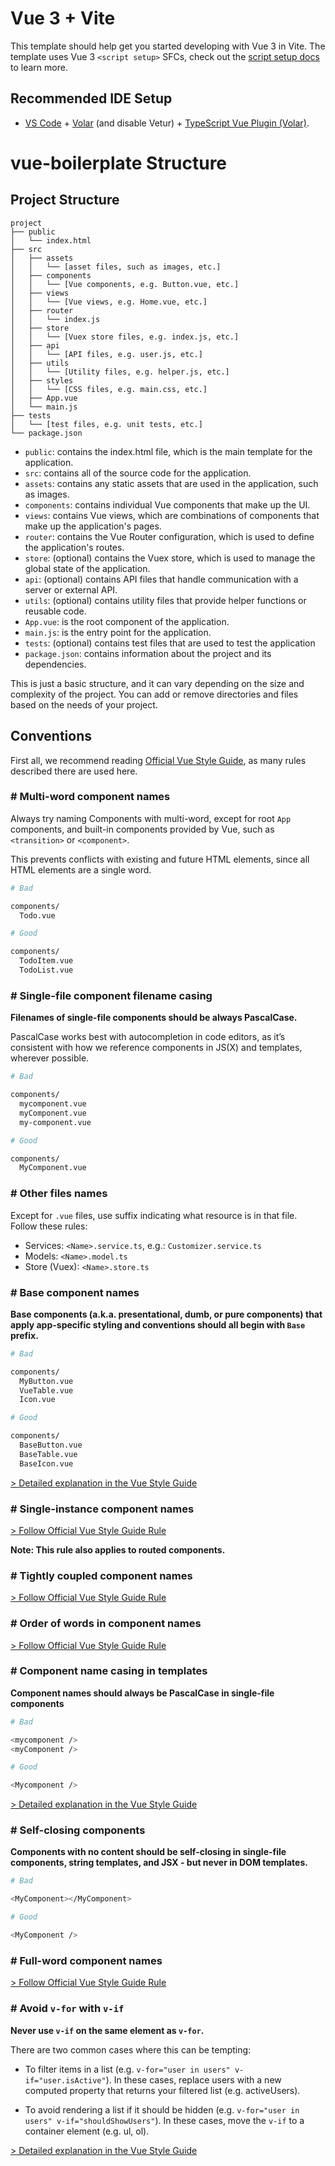 # Vue 3 + Vite

This template should help get you started developing with Vue 3 in Vite. The template uses Vue 3 `<script setup>` SFCs, check out the [script setup docs](https://v3.vuejs.org/api/sfc-script-setup.html#sfc-script-setup) to learn more.

## Recommended IDE Setup

- [VS Code](https://code.visualstudio.com/) + [Volar](https://marketplace.visualstudio.com/items?itemName=Vue.volar) (and disable Vetur) + [TypeScript Vue Plugin (Volar)](https://marketplace.visualstudio.com/items?itemName=Vue.vscode-typescript-vue-plugin).
# vue-boilerplate Structure

## Project Structure
```
project
├── public
│   └── index.html
├── src
│   ├── assets
│   │   └── [asset files, such as images, etc.]
│   ├── components
│   │   └── [Vue components, e.g. Button.vue, etc.]
│   ├── views
│   │   └── [Vue views, e.g. Home.vue, etc.]
│   ├── router
│   │   └── index.js
│   ├── store
│   │   └── [Vuex store files, e.g. index.js, etc.]
│   ├── api
│   │   └── [API files, e.g. user.js, etc.]
│   ├── utils
│   │   └── [Utility files, e.g. helper.js, etc.]
│   ├── styles
│   │   └── [CSS files, e.g. main.css, etc.]
│   ├── App.vue
│   └── main.js
├── tests
│   └── [test files, e.g. unit tests, etc.]
└── package.json

```


- `public`: contains the index.html file, which is the main template for the application.
- `src`: contains all of the source code for the application.
- `assets`: contains any static assets that are used in the application, such as images.
- `components`: contains individual Vue components that make up the UI.
- `views`: contains Vue views, which are combinations of components that make up the application's pages.
- `router`: contains the Vue Router configuration, which is used to define the application's routes.
- `store`: (optional) contains the Vuex store, which is used to manage the global state of the application.
- `api`: (optional) contains API files that handle communication with a server or external API.
- `utils`: (optional) contains utility files that provide helper functions or reusable code.
- `App.vue`: is the root component of the application.
- `main.js`: is the entry point for the application.
- `tests`: (optional) contains test files that are used to test the application
- `package.json`: contains information about the project and its dependencies.

This is just a basic structure, and it can vary depending on the size and complexity of the project. You can add or remove directories and files based on the needs of your project.



## Conventions

First all, we recommend reading [Official Vue Style Guide](https://vuejs.org/v2/style-guide/), as many rules described there are used here.

### # Multi-word component names

Always try naming Components with multi-word, except for root `App` components, and built-in components provided by Vue, such as `<transition>` or `<component>`.

This prevents conflicts with existing and future HTML elements, since all HTML elements are a single word.

```sh
# Bad

components/
  Todo.vue
```

```sh
# Good

components/
  TodoItem.vue
  TodoList.vue
```

### # Single-file component filename casing

**Filenames of single-file components should be always PascalCase.**

PascalCase works best with autocompletion in code editors, as it’s consistent with how we reference components in JS(X) and templates, wherever possible.

```sh
# Bad

components/
  mycomponent.vue
  myComponent.vue
  my-component.vue
```

```sh
# Good

components/
  MyComponent.vue
```

### # Other files names

Except for `.vue` files, use suffix indicating what resource is in that file. Follow these rules:

- Services: `<Name>.service.ts`, e.g.: `Customizer.service.ts`
- Models: `<Name>.model.ts`
- Store (Vuex): `<Name>.store.ts`

### # Base component names

**Base components (a.k.a. presentational, dumb, or pure components) that apply app-specific styling and conventions should all begin with `Base` prefix.**

```sh
# Bad

components/
  MyButton.vue
  VueTable.vue
  Icon.vue
```

```sh
# Good

components/
  BaseButton.vue
  BaseTable.vue
  BaseIcon.vue
```

[> Detailed explanation in the Vue Style Guide](https://vuejs.org/v2/style-guide/#Base-component-names-strongly-recommended)

### # Single-instance component names

[> Follow Official Vue Style Guide Rule](https://vuejs.org/v2/style-guide/#Single-instance-component-names-strongly-recommended)

**Note: This rule also applies to routed components.**

### # Tightly coupled component names

[> Follow Official Vue Style Guide Rule](https://vuejs.org/v2/style-guide/#Tightly-coupled-component-names-strongly-recommended)

### # Order of words in component names

[> Follow Official Vue Style Guide Rule](https://vuejs.org/v2/style-guide/#Order-of-words-in-component-names-strongly-recommended)

### # Component name casing in templates

**Component names should always be PascalCase in single-file components**

```sh
# Bad

<mycomponent />
<myComponent />
```

```sh
# Good

<Mycomponent />
```

[> Detailed explanation in the Vue Style Guide](https://vuejs.org/v2/style-guide/#Component-name-casing-in-templates-strongly-recommended)

### # Self-closing components

**Components with no content should be self-closing in single-file components, string templates, and JSX - but never in DOM templates.**

```sh
# Bad

<MyComponent></MyComponent>
```

```sh
# Good

<MyComponent />
```

### # Full-word component names

[> Follow Official Vue Style Guide Rule](https://vuejs.org/v2/style-guide/#Full-word-component-names-strongly-recommended)

### # Avoid `v-for` with `v-if`

**Never use `v-if` on the same element as `v-for`.**

There are two common cases where this can be tempting:

- To filter items in a list (e.g. `v-for="user in users" v-if="user.isActive"`). In these cases, replace users with a new computed property that returns your filtered list (e.g. activeUsers).

- To avoid rendering a list if it should be hidden (e.g. `v-for="user in users" v-if="shouldShowUsers"`). In these cases, move the `v-if` to a container element (e.g. ul, ol).

[> Detailed explanation in the Vue Style Guide](https://vuejs.org/v2/style-guide/#Avoid-v-if-with-v-for-essential)